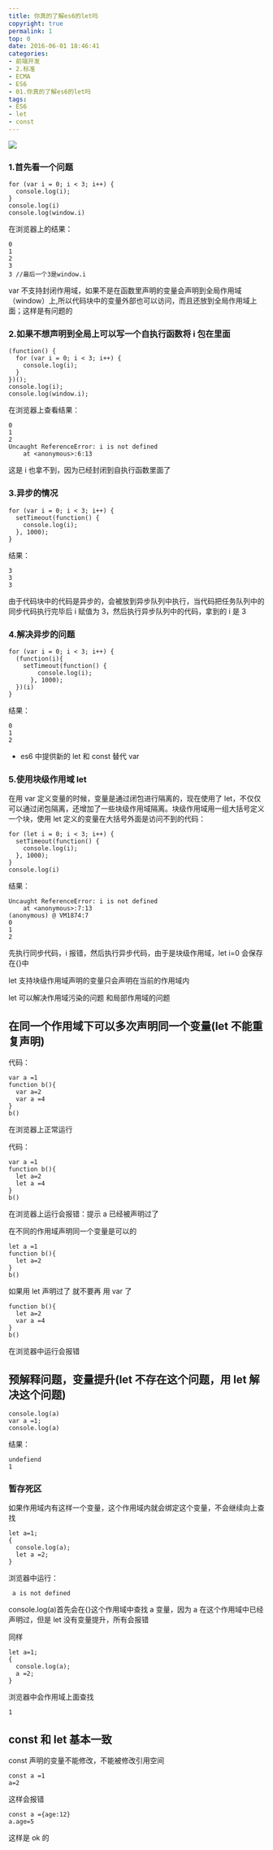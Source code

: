 ```yaml
---
title: 你真的了解es6的let吗
copyright: true
permalink: 1
top: 0
date: 2016-06-01 18:46:41
categories:
- 前端开发
- 2.标准
- ECMA
- ES6
- 01.你真的了解es6的let吗
tags:
- ES6
- let
- const
---
```


![](http://pplgarg0j.bkt.clouddn.com/es6-1-let%E5%92%8Cconst1.jpg)

### 1.首先看一个问题

```
for (var i = 0; i < 3; i++) {
  console.log(i);
}
console.log(i)
console.log(window.i)
```

在浏览器上的结果：

```
0
1
2
3
3 //最后一个3是window.i
```

var 不支持封闭作用域，如果不是在函数里声明的变量会声明到全局作用域（window）上,所以代码块中的变量外部也可以访问，而且还放到全局作用域上面；这样是有问题的

### 2.如果不想声明到全局上可以写一个自执行函数将 i 包在里面

```
(function() {
  for (var i = 0; i < 3; i++) {
    console.log(i);
  }
})();
console.log(i);
console.log(window.i);
```

在浏览器上查看结果：

```
0
1
2
Uncaught ReferenceError: i is not defined
    at <anonymous>:6:13
```

这是 i 也拿不到，因为已经封闭到自执行函数里面了

### 3.异步的情况

```
for (var i = 0; i < 3; i++) {
  setTimeout(function() {
    console.log(i);
  }, 1000);
}
```

结果：

```
3
3
3
```

由于代码块中的代码是异步的，会被放到异步队列中执行，当代码把任务队列中的同步代码执行完毕后 i 赋值为 3，然后执行异步队列中的代码，拿到的 i 是 3

### 4.解决异步的问题

```
for (var i = 0; i < 3; i++) {
  (function(i){
    setTimeout(function() {
        console.log(i);
      }, 1000);
  })(i)
}
```

结果：

```
0
1
2
```

* es6 中提供新的 let 和 const 替代 var

### 5.使用块级作用域 let

在用 var 定义变量的时候，变量是通过闭包进行隔离的，现在使用了 let，不仅仅可以通过闭包隔离，还增加了一些块级作用域隔离。块级作用域用一组大括号定义一个块，使用 let 定义的变量在大括号外面是访问不到的代码：

```
for (let i = 0; i < 3; i++) {
  setTimeout(function() {
    console.log(i);
  }, 1000);
}
console.log(i)
```

结果：

```
Uncaught ReferenceError: i is not defined
    at <anonymous>:7:13
(anonymous) @ VM1874:7
0
1
2
```

先执行同步代码，i 报错，然后执行异步代码，由于是块级作用域，let i=0 会保存在{}中

let 支持块级作用域声明的变量只会声明在当前的作用域内

let 可以解决作用域污染的问题 和局部作用域的问题

## 在同一个作用域下可以多次声明同一个变量(let 不能重复声明)

代码：

```
var a =1
function b(){
  var a=2
  var a =4
}
b()
```

在浏览器上正常运行

代码：

```
var a =1
function b(){
  let a=2
  let a =4
}
b()
```

在浏览器上运行会报错：提示 a 已经被声明过了

在不同的作用域声明同一个变量是可以的

```
let a =1
function b(){
  let a=2
}
b()
```

如果用 let 声明过了 就不要再 用 var 了

```
function b(){
  let a=2
  var a =4
}
b()
```

在浏览器中运行会报错

## 预解释问题，变量提升(let 不存在这个问题，用 let 解决这个问题)

```
console.log(a)
var a =1;
console.log(a)
```

结果：

```
undefiend
1
```

### 暂存死区

如果作用域内有这样一个变量，这个作用域内就会绑定这个变量，不会继续向上查找

```
let a=1;
{
  console.log(a);
  let a =2;
}
```

浏览器中运行：

```
 a is not defined
```

console.log(a)首先会在{}这个作用域中查找 a 变量，因为 a 在这个作用域中已经声明过，但是 let 没有变量提升，所有会报错

同样

```
let a=1;
{
  console.log(a);
  a =2;
}
```

浏览器中会作用域上面查找

```
1
```

## const 和 let 基本一致

const 声明的变量不能修改，不能被修改引用空间

```
const a =1
a=2
```

这样会报错

```
const a ={age:12}
a.age=5
```

这样是 ok 的
